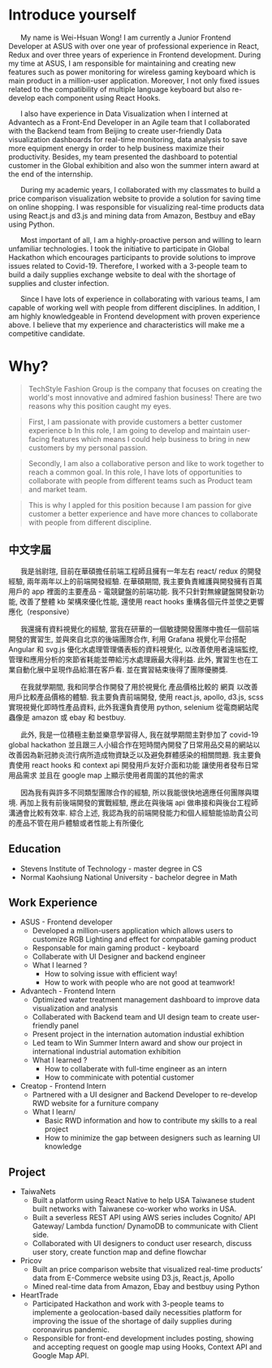 # Introduce yourself

&nbsp;&nbsp;&nbsp;&nbsp;&nbsp;&nbsp;My name is Wei-Hsuan Wong! I am currently a Junior Frontend Developer at ASUS with over one year of professional experience in React, Redux and over three years of experience in Frontend development. During my time at ASUS, I am responsible for maintaining and creating new features such as power monitoring for wireless gaming keyboard which is main product in a million-user application. Moreover, I not only fixed issues related to the compatibility of multiple language keyboard but also re-develop each component using React Hooks.

&nbsp;&nbsp;&nbsp;&nbsp;&nbsp;&nbsp;I also have experience in Data Visualization when I interned at Advantech as a Front-End Developer in an Agile team that I collaborated with the Backend team from Beijing to create user-friendly Data visualization dashboards for real-time monitoring, data analysis to save more equipment energy in order to help business maximize their productivity. Besides, my team presented the dashboard to potential customer in the Global exhibition and also won the summer intern award at the end of the internship.

&nbsp;&nbsp;&nbsp;&nbsp;&nbsp;&nbsp;During my academic years, I collaborated with my classmates to build a price comparison visualization website to provide a solution for saving time on online shopping. I was responsible for visualizing real-time products data using React.js and d3.js and mining data from Amazon, Bestbuy and eBay using Python.

&nbsp;&nbsp;&nbsp;&nbsp;&nbsp;&nbsp;Most important of all, I am a highly-proactive person and willing to learn unfamiliar technologies. I took the initiative to participate in Global Hackathon which encourages participants to provide solutions to improve issues related to Covid-19. Therefore, I worked with a 3-people team to build a daily supplies exchange website to deal with the shortage of supplies and cluster infection.

&nbsp;&nbsp;&nbsp;&nbsp;&nbsp;&nbsp;Since I have lots of experience in collaborating with various teams, I am capable of working well with people from different disciplines. In addition, I am highly knowledgeable in Frontend development with proven experience above. I believe that my experience and characteristics will make me a competitive candidate.

# Why?

> TechStyle Fashion Group is the company that focuses on creating the world's most innovative and admired fashion business! There are two reasons why this position caught my eyes.

> First, I am passionate with provide customers a better customer experience b In this role, I am going to develop and maintain user-facing features which means I could help business to bring in new customers by my personal passion.

> Secondly, I am also a collaborative person and like to work together to reach a common goal. In this role, I have lots of opportunities to collaborate with people from different teams such as Product team and market team.

> This is why I appled for this position because I am passion for give customer a better experience and have more chances to collaborate with people from different discipline.

## 中文字屆

&nbsp;&nbsp;&nbsp;&nbsp;&nbsp;&nbsp;我是翁尉瑄, 目前在華碩擔任前端工程師且擁有一年左右 react/ redux 的開發經驗, 兩年兩年以上的前端開發經驗. 在華碩期間, 我主要負責維護與開發擁有百萬用戶的 app 裡面的主要產品 - 電競鍵盤的前端功能. 我不只針對無線鍵盤開發新功能, 改善了整體 kb 架構來優化性能, 還使用 react hooks 重構各個元件並使之更響應化（responsive）

&nbsp;&nbsp;&nbsp;&nbsp;&nbsp;&nbsp;我還擁有資料視覺化的經驗, 當我在研華的一個敏捷開發團隊中擔任一個前端開發的實習生, 並與來自北京的後端團隊合作, 利用 Grafana 視覺化平台搭配 Angular 和 svg.js 優化水處理管理儀表板的資料視覺化, 以改善使用者遠端監控, 管理和應用分析的來節省耗能並帶給污水處理廠最大得利益. 此外, 實習生也在工業自動化展中呈現作品給潛在客戶看. 並在實習結束後得了團隊優勝獎.

&nbsp;&nbsp;&nbsp;&nbsp;&nbsp;&nbsp;在我就學期間, 我和同學合作開發了用於視覺化 產品價格比較的 網頁 以改善用戶比較產品價格的體驗. 我主要負責前端開發, 使用 react.js, apollo, d3.js, scss 實現視覺化即時性產品資料, 此外我還負責使用 python, selenium 從電商網站爬蟲像是 amazon 或 ebay 和 bestbuy.

&nbsp;&nbsp;&nbsp;&nbsp;&nbsp;&nbsp;此外, 我是一位積極主動並樂意學習得人, 我在就學期間主對參加了 covid-19 global hackathon 並且跟三人小組合作在短時間內開發了日常用品交易的網站以改善因為新冠肺炎流行病所造成物資缺乏以及避免群體感染的相關問題. 我主要負責使用 react hooks 和 context api 開發用戶友好介面和功能 讓使用者發布日常用品需求 並且在 google map 上顯示使用者周圍的其他的需求

&nbsp;&nbsp;&nbsp;&nbsp;&nbsp;&nbsp;因為我有與許多不同類型團隊合作的經驗, 所以我能很快地適應任何團隊與環境. 再加上我有前後端開發的實戰經驗, 應此在與後端 api 做串接和與後台工程師溝通會比較有效率. 綜合上述, 我認為我的前端開發能力和個人經驗能協助貴公司的產品不管在用戶體驗或者性能上有所優化

## Education

- Stevens Institute of Technology - master degree in CS
- Normal Kaohsiung National University - bachelor degree in Math

## Work Experience

- ASUS - Frontend developer
  - Developed a million-users application which allows users to customize RGB Lighting and effect for compatable gaming product
  - Responsable for main gaming product - keyboard
  - Collaberate with UI Designer and backend engineer
  - What I learned ?
    - How to solving issue with efficient way!
    - How to work with people who are not good at teamwork!
- Advantech - Frontend Intern
  - Optimized water treatment management dashboard to improve data visualization and analysis
  - Collaberated with Backend team and UI design team to create user-friendly panel
  - Present project in the internation automation industial exhibtion
  - Led team to Win Summer Intern award and show our project in international industrial automation exhibition
  - What I learned ?
    - How to collaberate with full-time engineer as an intern
    - How to comminicate with potential customer
- Creatop - Frontend Intern
  - Partnered with a UI designer and Backend Developer to re-develop RWD website for a furniture company
  - What I learn/
    - Basic RWD information and how to contribute my skills to a real project
    - How to minimize the gap between designers such as learning UI knowledge

## Project

- TaiwaNets
  - Built a platform using React Native to help USA Taiwanese student built networks with Taiwanese co-worker who works in USA.
  - Built a severless REST API using AWS series includes Cognito/ API Gateway/ Lambda function/ DynamoDB to communicate with Client side.
  - Collaborated with UI designers to conduct user research, discuss user story, create function map and define flowchar
- Pricov
  - Built an price comparison website that visualized real-time products’ data from E-Commerce website using D3.js, React.js, Apollo
  - Mined real-time data from Amazon, Ebay and bestbuy using Python
- HeartTrade
  - Participated Hackathon and work with 3-people teams to implemente a geolocation-based daily necessities platform for improving the issue of the shortage of daily supplies during coronavirus pandemic.
  - Responsible for front-end development includes posting, showing and accepting request on google map using Hooks, Context API and Google Map API.
